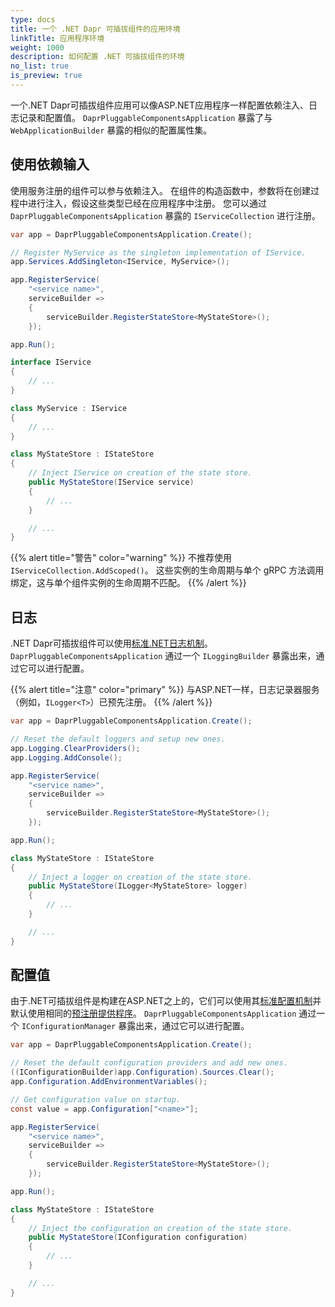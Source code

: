 ```yaml
---
type: docs
title: 一个 .NET Dapr 可插拔组件的应用环境
linkTitle: 应用程序环境
weight: 1000
description: 如何配置 .NET 可插拔组件的环境
no_list: true
is_preview: true
---
```


一个.NET Dapr可插拔组件应用可以像ASP.NET应用程序一样配置依赖注入、日志记录和配置值。  `DaprPluggableComponentsApplication` 暴露了与 `WebApplicationBuilder` 暴露的相似的配置属性集。

## 使用依赖输入

使用服务注册的组件可以参与依赖注入。 在组件的构造函数中，参数将在创建过程中进行注入，假设这些类型已经在应用程序中注册。 您可以通过 `DaprPluggableComponentsApplication` 暴露的 `IServiceCollection` 进行注册。

```csharp
var app = DaprPluggableComponentsApplication.Create();

// Register MyService as the singleton implementation of IService.
app.Services.AddSingleton<IService, MyService>();

app.RegisterService(
    "<service name>",
    serviceBuilder =>
    {
        serviceBuilder.RegisterStateStore<MyStateStore>();
    });

app.Run();

interface IService
{
    // ...
}

class MyService : IService
{
    // ...
}

class MyStateStore : IStateStore
{
    // Inject IService on creation of the state store.
    public MyStateStore(IService service)
    {
        // ...
    }

    // ...
}
```

{{% alert title="警告" color="warning" %}}
不推荐使用`IServiceCollection.AddScoped()`。 这些实例的生命周期与单个 gRPC 方法调用绑定，这与单个组件实例的生命周期不匹配。
{{% /alert %}}

## 日志

.NET Dapr可插拔组件可以使用[标准.NET日志机制](https://learn.microsoft.com/en-us/dotnet/core/extensions/logging)。 `DaprPluggableComponentsApplication` 通过一个 `ILoggingBuilder` 暴露出来，通过它可以进行配置。

{{% alert title="注意" color="primary" %}}
与ASP.NET一样，日志记录器服务（例如，`ILogger<T>`）已预先注册。
{{% /alert %}}

```csharp
var app = DaprPluggableComponentsApplication.Create();

// Reset the default loggers and setup new ones.
app.Logging.ClearProviders();
app.Logging.AddConsole();

app.RegisterService(
    "<service name>",
    serviceBuilder =>
    {
        serviceBuilder.RegisterStateStore<MyStateStore>();
    });

app.Run();

class MyStateStore : IStateStore
{
    // Inject a logger on creation of the state store.
    public MyStateStore(ILogger<MyStateStore> logger)
    {
        // ...
    }

    // ...
}
```

## 配置值

由于.NET可插拔组件是构建在ASP.NET之上的，它们可以使用其[标准配置机制](https://learn.microsoft.com/en-us/dotnet/core/extensions/configuration)并默认使用相同的[预注册提供程序](https://learn.microsoft.com/en-us/aspnet/core/fundamentals/configuration/?view=aspnetcore-6.0#default-application-configuration-sources)。 `DaprPluggableComponentsApplication` 通过一个 `IConfigurationManager` 暴露出来，通过它可以进行配置。

```csharp
var app = DaprPluggableComponentsApplication.Create();

// Reset the default configuration providers and add new ones.
((IConfigurationBuilder)app.Configuration).Sources.Clear();
app.Configuration.AddEnvironmentVariables();

// Get configuration value on startup.
const value = app.Configuration["<name>"];

app.RegisterService(
    "<service name>",
    serviceBuilder =>
    {
        serviceBuilder.RegisterStateStore<MyStateStore>();
    });

app.Run();

class MyStateStore : IStateStore
{
    // Inject the configuration on creation of the state store.
    public MyStateStore(IConfiguration configuration)
    {
        // ...
    }

    // ...
}
```

